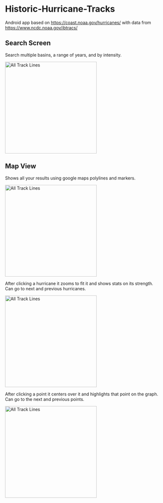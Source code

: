 # Historic-Hurricane-Tracks
Android app based on https://coast.noaa.gov/hurricanes/ with data from https://www.ncdc.noaa.gov/ibtracs/

## Search Screen
Search multiple basins, a range of years, and by intensity.

<img src="http://i.imgur.com/KNej706.png" alt="All Track Lines" width="300px">

## Map View
Shows all your results using google maps polylines and markers.

<img src="http://i.imgur.com/Bz7RshZ.jpg" alt="All Track Lines" width="300px">

After clicking a hurricane it zooms to fit it and shows stats on its strength. Can go to next and previous hurricanes.

<img src="http://i.imgur.com/5onGnpE.png" alt="All Track Lines" width="300px">

After clicking a point it centers over it and highlights that point on the graph. Can go to the next and previous points.

<img src="http://i.imgur.com/gvYaYy1.png" alt="All Track Lines" width="300px">
